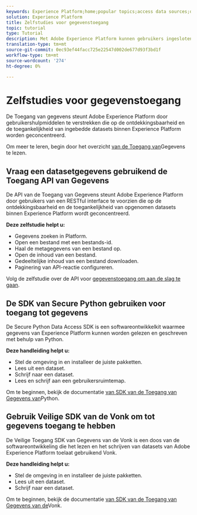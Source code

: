 ```yaml
---
keywords: Experience Platform;home;popular topics;access data sources;data access;spark sdk;python sdk
solution: Experience Platform
title: Zelfstudies voor gegevenstoegang
topic: tutorial
type: Tutorial
description: Met Adobe Experience Platform kunnen gebruikers ingesloten gegevenssets binnen Experience Platform detecteren en benaderen met behulp van de API voor gegevenstoegang.
translation-type: tm+mt
source-git-commit: 0ec93ef44facc725e22547d002de677d93f3bd1f
workflow-type: tm+mt
source-wordcount: '274'
ht-degree: 0%

---
```



# Zelfstudies voor gegevenstoegang

De Toegang van gegevens steunt Adobe Experience Platform door gebruikershulpmiddelen te verstrekken die op de ontdekkingsbaarheid en de toegankelijkheid van ingebedde datasets binnen Experience Platform worden geconcentreerd.

Om meer te leren, begin door het overzicht [van de Toegang van](../data-access/home.md)Gegevens te lezen.

## Vraag een datasetgegevens gebruikend de Toegang API van Gegevens

De API van de Toegang van Gegevens steunt Adobe Experience Platform door gebruikers van een RESTful interface te voorzien die op de ontdekkingsbaarheid en de toegankelijkheid van opgenomen datasets binnen Experience Platform wordt geconcentreerd.

**Deze zelfstudie helpt u:**
- Gegevens zoeken in Platform.
- Open een bestand met een bestands-id.
- Haal de metagegevens van een bestand op.
- Open de inhoud van een bestand.
- Gedeeltelijke inhoud van een bestand downloaden.
- Paginering van API-reactie configureren.

Volg de zelfstudie over de API voor [gegevenstoegang om aan de slag te gaan](../data-access/tutorials/dataset-data.md).

## De SDK van Secure Python gebruiken voor toegang tot gegevens

De Secure Python Data Access SDK is een softwareontwikkelkit waarmee gegevens van Experience Platform kunnen worden gelezen en geschreven met behulp van Python.

**Deze handleiding helpt u:**
- Stel de omgeving in en installeer de juiste pakketten.
- Lees uit een dataset.
- Schrijf naar een dataset.
- Lees en schrijf aan een gebruikersruimtemap.

Om te beginnen, bekijk de documentatie [van SDK van de Toegang van Gegevens van](../data-access/tutorials/python-sdk.md)Python.

## Gebruik Veilige SDK van de Vonk om tot gegevens toegang te hebben

De Veilige Toegang SDK van Gegevens van de Vonk is een doos van de softwareontwikkeling die het lezen en het schrijven van datasets van Adobe Experience Platform toelaat gebruikend Vonk.

**Deze handleiding helpt u:**
- Stel de omgeving in en installeer de juiste pakketten.
- Lees uit een dataset.
- Schrijf naar een dataset.

Om te beginnen, bekijk de documentatie [van SDK van de Toegang van Gegevens van de](../data-access/tutorials/spark-sdk.md)Vonk.